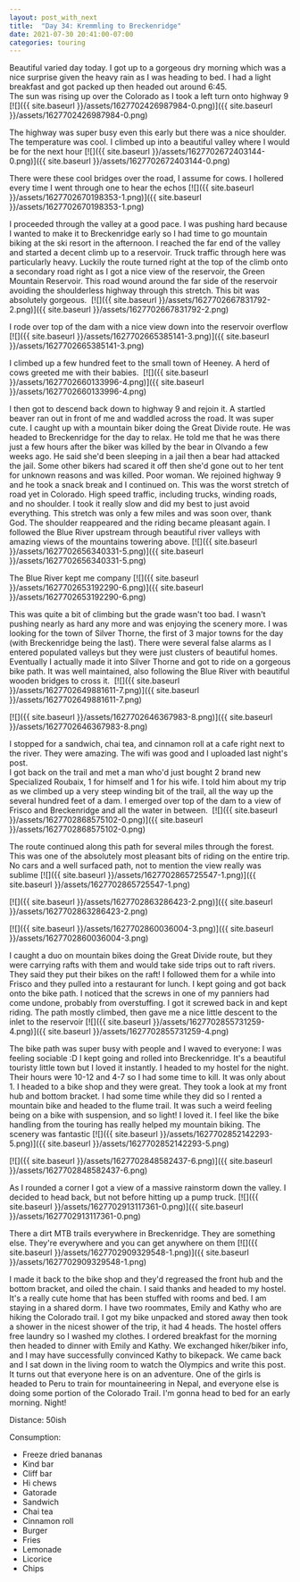 ```yaml
---
layout: post_with_next
title:  "Day 34: Kremmling to Breckenridge"
date: 2021-07-30 20:41:00-07:00
categories: touring
---
```

Beautiful varied day today. I got up to a gorgeous dry morning which was a nice surprise given the heavy rain as I was heading to bed. I had a light breakfast and got packed up then headed out around 6:45.  
The sun was rising up over the Colorado as I took a left turn onto highway 9
[![]({{ site.baseurl }}/assets/1627702426987984-0.png)]({{ site.baseurl }}/assets/1627702426987984-0.png)
  
The highway was super busy even this early but there was a nice shoulder. The temperature was cool. I climbed up into a beautiful valley where I would be for the next hour
[![]({{ site.baseurl }}/assets/1627702672403144-0.png)]({{ site.baseurl }}/assets/1627702672403144-0.png)
  
There were these cool bridges over the road, I assume for cows. I hollered every time I went through one to hear the echos
[![]({{ site.baseurl }}/assets/1627702670198353-1.png)]({{ site.baseurl }}/assets/1627702670198353-1.png)
  
I proceeded through the valley at a good pace. I was pushing hard because I wanted to make it to Breckenridge early so I had time to go mountain biking at the ski resort in the afternoon. I reached the far end of the valley and started a decent climb up to a reservoir. Truck traffic through here was particularly heavy. Luckily the route turned right at the top of the climb onto a secondary road right as I got a nice view of the reservoir, the Green Mountain Reservoir. This road wound around the far side of the reservoir avoiding the shoulderless highway through this stretch. This bit was absolutely gorgeous. 
[![]({{ site.baseurl }}/assets/1627702667831792-2.png)]({{ site.baseurl }}/assets/1627702667831792-2.png)
  
I rode over top of the dam with a nice view down into the reservoir overflow
[![]({{ site.baseurl }}/assets/1627702665385141-3.png)]({{ site.baseurl }}/assets/1627702665385141-3.png)
  
I climbed up a few hundred feet to the small town of Heeney. A herd of cows greeted me with their babies. 
[![]({{ site.baseurl }}/assets/1627702660133996-4.png)]({{ site.baseurl }}/assets/1627702660133996-4.png)
  
I then got to descend back down to highway 9 and rejoin it. A startled beaver ran out in front of me and waddled across the road. It was super cute. I caught up with a mountain biker doing the Great Divide route. He was headed to Breckenridge for the day to relax. He told me that he was there just a few hours after the biker was killed by the bear in Olvando a few weeks ago. He said she'd been sleeping in a jail then a bear had attacked the jail. Some other bikers had scared it off then she'd gone out to her tent for unknown reasons and was killed. Poor woman. We rejoined highway 9 and he took a snack break and I continued on. This was the worst stretch of road yet in Colorado. High speed traffic, including trucks, winding roads, and no shoulder. I took it really slow and did my best to just avoid everything. This stretch was only a few miles and was soon over, thank God. The shoulder reappeared and the riding became pleasant again. I followed the Blue River upstream through beautiful river valleys with amazing views of the mountains towering above.
[![]({{ site.baseurl }}/assets/1627702656340331-5.png)]({{ site.baseurl }}/assets/1627702656340331-5.png)
  
The Blue River kept me company
[![]({{ site.baseurl }}/assets/1627702653192290-6.png)]({{ site.baseurl }}/assets/1627702653192290-6.png)
  
This was quite a bit of climbing but the grade wasn't too bad. I wasn't pushing nearly as hard any more and was enjoying the scenery more. I was looking for the town of Silver Thorne, the first of 3 major towns for the day (with Breckenridge being the last). There were several false alarms as I entered populated valleys but they were just clusters of beautiful homes. Eventually I actually made it into Silver Thorne and got to ride on a gorgeous bike path. It was well maintained, also following the Blue River with beautiful wooden bridges to cross it. 
[![]({{ site.baseurl }}/assets/1627702649881611-7.png)]({{ site.baseurl }}/assets/1627702649881611-7.png)
  

[![]({{ site.baseurl }}/assets/1627702646367983-8.png)]({{ site.baseurl }}/assets/1627702646367983-8.png)
  
I stopped for a sandwich, chai tea, and cinnamon roll at a cafe right next to the river. They were amazing. The wifi was good and I uploaded last night's post.  
I got back on the trail and met a man who'd just bought 2 brand new Specialized Roubaix, 1 for himself and 1 for his wife. I told him about my trip as we climbed up a very steep winding bit of the trail, all the way up the several hundred feet of a dam. I emerged over top of the dam to a view of Frisco and Breckenridge and all the water in between. 
[![]({{ site.baseurl }}/assets/1627702868575102-0.png)]({{ site.baseurl }}/assets/1627702868575102-0.png)
  
The route continued along this path for several miles through the forest. This was one of the absolutely most pleasant bits of riding on the entire trip. No cars and a well surfaced path, not to mention the view really was sublime
[![]({{ site.baseurl }}/assets/1627702865725547-1.png)]({{ site.baseurl }}/assets/1627702865725547-1.png)

[![]({{ site.baseurl }}/assets/1627702863286423-2.png)]({{ site.baseurl }}/assets/1627702863286423-2.png)

[![]({{ site.baseurl }}/assets/1627702860036004-3.png)]({{ site.baseurl }}/assets/1627702860036004-3.png)
  
I caught a duo on mountain bikes doing the Great Divide route, but they were carrying rafts with them and would take side trips out to raft rivers. They said they put their bikes on the raft! I followed them for a while into Frisco and they pulled into a restaurant for lunch. I kept going and got back onto the bike path. I noticed that the screws in one of my panniers had come undone, probably from overstuffing. I got it screwed back in and kept riding. The path mostly climbed, then gave me a nice little descent to the inlet to the reservoir
[![]({{ site.baseurl }}/assets/1627702855731259-4.png)]({{ site.baseurl }}/assets/1627702855731259-4.png)
  
The bike path was super busy with people and I waved to everyone: I was feeling sociable :D I kept going and rolled into Breckenridge. It's a beautiful touristy little town but I loved it instantly. I headed to my hostel for the night. Their hours were 10-12 and 4-7 so I had some time to kill. It was only about 1. I headed to a bike shop and they were great. They took a look at my front hub and bottom bracket. I had some time while they did so I rented a mountain bike and headed to the flume trail. It was such a weird feeling being on a bike with suspension, and so light! I loved it. I feel like the bike handling from the touring has really helped my mountain biking. The scenery was fantastic
[![]({{ site.baseurl }}/assets/1627702852142293-5.png)]({{ site.baseurl }}/assets/1627702852142293-5.png)

[![]({{ site.baseurl }}/assets/1627702848582437-6.png)]({{ site.baseurl }}/assets/1627702848582437-6.png)
  
As I rounded a corner I got a view of a massive rainstorm down the valley. I decided to head back, but not before hitting up a pump truck.
[![]({{ site.baseurl }}/assets/1627702913117361-0.png)]({{ site.baseurl }}/assets/1627702913117361-0.png)
  
There a dirt MTB trails everywhere in Breckenridge. They are something else. They're everywhere and you can get anywhere on them
[![]({{ site.baseurl }}/assets/1627702909329548-1.png)]({{ site.baseurl }}/assets/1627702909329548-1.png)
  
I made it back to the bike shop and they'd regreased the front hub and the bottom bracket, and oiled the chain. I said thanks and headed to my hostel. It's a really cute home that has been stuffed with rooms and bed. I am staying in a shared dorm. I have two roommates, Emily and Kathy who are hiking the Colorado trail. I got my bike unpacked and stored away then took a shower in the nicest shower of the trip, it had 4 heads. The hostel offers free laundry so I washed my clothes. I ordered breakfast for the morning then headed to dinner with Emily and Kathy. We exchanged hiker/biker info, and I may have successfully convinced Kathy to bikepack. We came back and I sat down in the living room to watch the Olympics and write this post. It turns out that everyone here is on an adventure. One of the girls is headed to Peru to train for mountaineering in Nepal, and everyone else is doing some portion of the Colorado Trail. I'm gonna head to bed for an early morning. Night!  


Distance: 50ish

Consumption:
- Freeze dried bananas
- Kind bar
- Cliff bar
- Hi chews
- Gatorade
- Sandwich
- Chai tea
- Cinnamon roll
- Burger
- Fries
- Lemonade
- Licorice
- Chips


